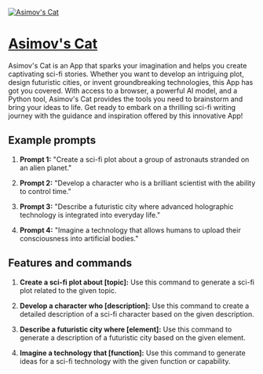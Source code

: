 [![Asimov's Cat](https://files.oaiusercontent.com/file-0MJZ7PkKoyVqUwz7CI5APkLt?se=2123-10-17T00%3A30%3A51Z&sp=r&sv=2021-08-06&sr=b&rscc=max-age%3D31536000%2C%20immutable&rscd=attachment%3B%20filename%3D77a88947-cbb3-45a9-8c44-13038782e3fe.png&sig=bBV1XQQeU1d8jlFhGT0wgtR5SIMjQQPVEWgcwAcByqk%3D)](https://chat.openai.com/g/g-GpHUAcub6-asimov-s-cat)

# [Asimov's Cat](https://chat.openai.com/g/g-GpHUAcub6-asimov-s-cat)

Asimov's Cat is an App that sparks your imagination and helps you create captivating sci-fi stories. Whether you want to develop an intriguing plot, design futuristic cities, or invent groundbreaking technologies, this App has got you covered. With access to a browser, a powerful AI model, and a Python tool, Asimov's Cat provides the tools you need to brainstorm and bring your ideas to life. Get ready to embark on a thrilling sci-fi writing journey with the guidance and inspiration offered by this innovative App!

## Example prompts

1. **Prompt 1:** "Create a sci-fi plot about a group of astronauts stranded on an alien planet."

2. **Prompt 2:** "Develop a character who is a brilliant scientist with the ability to control time."

3. **Prompt 3:** "Describe a futuristic city where advanced holographic technology is integrated into everyday life."

4. **Prompt 4:** "Imagine a technology that allows humans to upload their consciousness into artificial bodies."

## Features and commands

1. **Create a sci-fi plot about [topic]:** Use this command to generate a sci-fi plot related to the given topic.

2. **Develop a character who [description]:** Use this command to create a detailed description of a sci-fi character based on the given description.

3. **Describe a futuristic city where [element]:** Use this command to generate a description of a futuristic city based on the given element.

4. **Imagine a technology that [function]:** Use this command to generate ideas for a sci-fi technology with the given function or capability.